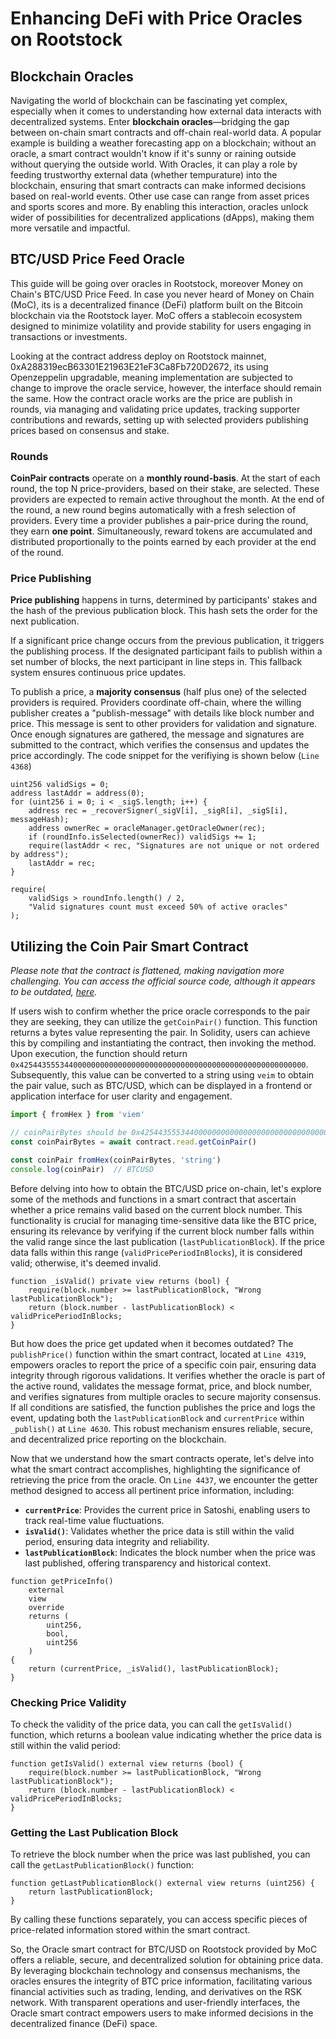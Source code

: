 # Enhancing DeFi with Price Oracles on Rootstock

## Blockchain Oracles

Navigating the world of blockchain can be fascinating yet complex, especially when it comes to understanding how external data interacts with decentralized systems. Enter **blockchain oracles**—bridging the gap between on-chain smart contracts and off-chain real-world data. A popular example is building a weather forecasting app on a blockchain; without an oracle, a smart contract wouldn't know if it's sunny or raining outside without querying the outside world. With Oracles, it can play a role by feeding trustworthy external data (whether tempurature) into the blockchain, ensuring that smart contracts can make informed decisions based on real-world events. Other use case can range from asset prices and sports scores and more. By enabling this interaction, oracles unlock wider of possibilities for decentralized applications (dApps), making them more versatile and impactful.
## BTC/USD Price Feed Oracle

This guide will be going over oracles in Rootstock, moreover Money on Chain's BTC/USD Price Feed. In case you never heard of Money on Chain (MoC), its is a decentralized finance (DeFi) platform built on the Bitcoin blockchain via the Rootstock layer. MoC offers a stablecoin ecosystem designed to minimize volatility and provide stability for users engaging in transactions or investments. 

Looking at the contract address deploy on Rootstock mainnet, 0xA288319ecB63301E21963E21eF3Ca8Fb720D2672, its using Openzeppelin upgradable, meaning implementation are subjected to change to improve the oracle service, however, the interface should remain the same. How the contract oracle works are the price are publish in rounds, via managing and validating price updates, tracking supporter contributions and rewards, setting up with selected providers publishing prices based on consensus and stake.

### Rounds

**CoinPair contracts** operate on a **monthly round-basis**. At the start of each round, the top N price-providers, based on their stake, are selected. These providers are expected to remain active throughout the month. At the end of the round, a new round begins automatically with a fresh selection of providers. Every time a provider publishes a pair-price during the round, they earn **one point**. Simultaneously, reward tokens are accumulated and distributed proportionally to the points earned by each provider at the end of the round.

### Price Publishing

**Price publishing** happens in turns, determined by participants' stakes and the hash of the previous publication block. This hash sets the order for the next publication. 

If a significant price change occurs from the previous publication, it triggers the publishing process. If the designated participant fails to publish within a set number of blocks, the next participant in line steps in. This fallback system ensures continuous price updates.

To publish a price, a **majority consensus** (half plus one) of the selected providers is required. Providers coordinate off-chain, where the willing publisher creates a "publish-message" with details like block number and price. This message is sent to other providers for validation and signature. Once enough signatures are gathered, the message and signatures are submitted to the contract, which verifies the consensus and updates the price accordingly. The code snippet for the verifiying is shown below (`Line 4368`)

```solidity
uint256 validSigs = 0;
address lastAddr = address(0);
for (uint256 i = 0; i < _sigS.length; i++) {
	address rec = _recoverSigner(_sigV[i], _sigR[i], _sigS[i], messageHash);
	address ownerRec = oracleManager.getOracleOwner(rec);
	if (roundInfo.isSelected(ownerRec)) validSigs += 1;
	require(lastAddr < rec, "Signatures are not unique or not ordered by address");
	lastAddr = rec;
}

require(
	validSigs > roundInfo.length() / 2,
	"Valid signatures count must exceed 50% of active oracles"
);
```
## Utilizing the Coin Pair Smart Contract

*Please note that the contract is flattened, making navigation more challenging. You can access the official source code, although it appears to be outdated, [here](https://github.com/money-on-chain/OMoC-Decentralized-Oracle/blob/master/contracts/CoinPairPrice.sol).*

If users wish to confirm whether the price oracle corresponds to the pair they are seeking, they can utilize the `getCoinPair()` function. This function returns a bytes value representing the pair. In Solidity, users can achieve this by compiling and instantiating the contract, then invoking the method. Upon execution, the function should return `0x4254435553440000000000000000000000000000000000000000000000000000`. Subsequently, this value can be converted to a string using `veim` to obtain the pair value, such as BTC/USD, which can be displayed in a frontend or application interface for user clarity and engagement.

```typescript
import { fromHex } from 'viem'

// coinPairBytes should be 0x4254435553440000000000000000000000000000000000000000000000000000
const coinPairBytes = await contract.read.getCoinPair()

const coinPair fromHex(coinPairBytes, 'string')
console.log(coinPair)  // BTCUSD
```

Before delving into how to obtain the BTC/USD price on-chain, let's explore some of the methods and functions in a smart contract that ascertain whether a price remains valid based on the current block number. This functionality is crucial for managing time-sensitive data like the BTC price, ensuring its relevance by verifying if the current block number falls within the valid range since the last publication (`lastPublicationBlock`). If the price data falls within this range (`validPricePeriodInBlocks`), it is considered valid; otherwise, it's deemed invalid.

```solidity
function _isValid() private view returns (bool) {
	require(block.number >= lastPublicationBlock, "Wrong lastPublicationBlock");
	return (block.number - lastPublicationBlock) < validPricePeriodInBlocks;
}
```

But how does the price get updated when it becomes outdated? The `publishPrice()` function within the smart contract, located at `Line 4319`, empowers oracles to report the price of a specific coin pair, ensuring data integrity through rigorous validations. It verifies whether the oracle is part of the active round, validates the message format, price, and block number, and verifies signatures from multiple oracles to secure majority consensus. If all conditions are satisfied, the function publishes the price and logs the event, updating both the `lastPublicationBlock` and `currentPrice` within `_publish()` at `Line 4630`. This robust mechanism ensures reliable, secure, and decentralized price reporting on the blockchain.

Now that we understand how the smart contracts operate, let's delve into what the smart contract accomplishes, highlighting the significance of retrieving the price from the oracle. On `Line 4437`, we encounter the getter method designed to access all pertinent price information, including:
- **`currentPrice`**: Provides the current price in Satoshi, enabling users to track real-time value fluctuations.
- **`isValid()`**: Validates whether the price data is still within the valid period, ensuring data integrity and reliability.
- **`lastPublicationBlock`**: Indicates the block number when the price was last published, offering transparency and historical context.

```solidity
function getPriceInfo()
	external
	view
	override
	returns (
		uint256,
		bool,
		uint256
	)
{
	return (currentPrice, _isValid(), lastPublicationBlock);
}
```

### Checking Price Validity

To check the validity of the price data, you can call the `getIsValid()` function, which returns a boolean value indicating whether the price data is still within the valid period:

```solidity
function getIsValid() external view returns (bool) {
    require(block.number >= lastPublicationBlock, "Wrong lastPublicationBlock");
    return (block.number - lastPublicationBlock) < validPricePeriodInBlocks;
}
```

### Getting the Last Publication Block

To retrieve the block number when the price was last published, you can call the `getLastPublicationBlock()` function:

```solidity
function getLastPublicationBlock() external view returns (uint256) {
    return lastPublicationBlock;
}
```

By calling these functions separately, you can access specific pieces of price-related information stored within the smart contract.

So, the Oracle smart contract for BTC/USD on Rootstock provided by MoC offers a reliable, secure, and decentralized solution for obtaining price data. By leveraging blockchain technology and consensus mechanisms, the oracles ensures the integrity of BTC price information, facilitating various financial activities such as trading, lending, and derivatives on the RSK network. With transparent operations and user-friendly interfaces, the Oracle smart contract empowers users to make informed decisions in the decentralized finance (DeFi) space.